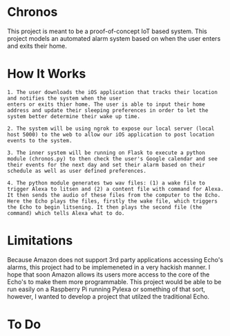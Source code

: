 # Chronos 

This project is meant to be a proof-of-concept IoT based system. This project models an automated alarm system based on when the
user enters and exits their home.

# How It Works

	1. The user downloads the iOS application that tracks their location and notifies the system when the user 
	enters or exits thier home. The user is able to input their home address and update their sleeping preferences in order to let the system better determine their wake up time.

	2. The system will be using ngrok to expose our local server (local host 5000) to the web to allow our iOS application to post location events to the system. 

	3. The inner system will be running on Flask to execute a python module (chronos.py) to then check the user's Google calendar and see their events for the next day and set their alarm based on their schedule as well as user defined preferences. 

	4. The python module generates two wav files: (1) a wake file to trigger Alexa to litsen and (2) a content file with command for Alexa. It then sends the audio of these files from the computer to the Echo. Here the Echo plays the files, firstly the wake file, which triggers the Echo to begin litsening. It then plays the second file (the command) which tells Alexa what to do.


# Limitations

Because Amazon does not support 3rd party applications accessing Echo's alarms, this project had to be implemeneted in a very hackish manner. I hope that soon Amazon allows its users more access to the core of the Echo's to make them more programmable. This project would be able to be run easily on a Raspberry Pi running Pylexa or something of that sort, however, I wanted to develop a project that utilzed the traditional Echo. 


# To Do